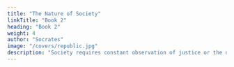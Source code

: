 ```yaml
---
title: "The Nature of Society"
linkTitle: "Book 2"
heading: "Book 2"
weight: 4
author: "Socrates"
image: "/covers/republic.jpg"
description: "Society requires constant observation of justice or the dharma of society as explained in Book 1. Economics is made up of the division of labour as svadharma"
---
```

